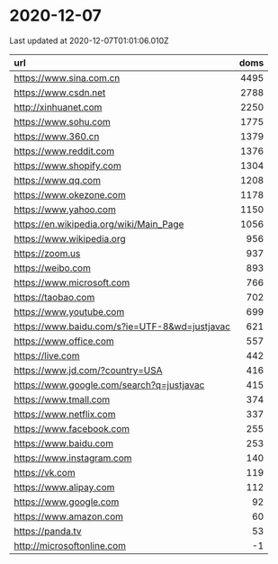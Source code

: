 # 2020-12-07

<!-- BEGIN -->
Last updated at 2020-12-07T01:01:06.010Z

url | doms
:- | -:
https://www.sina.com.cn | 4495
https://www.csdn.net | 2788
http://xinhuanet.com | 2250
https://www.sohu.com | 1775
https://www.360.cn | 1379
https://www.reddit.com | 1376
https://www.shopify.com | 1304
https://www.qq.com | 1208
https://www.okezone.com | 1178
https://www.yahoo.com | 1150
https://en.wikipedia.org/wiki/Main_Page | 1056
https://www.wikipedia.org | 956
https://zoom.us | 937
https://weibo.com | 893
https://www.microsoft.com | 766
https://taobao.com | 702
https://www.youtube.com | 699
https://www.baidu.com/s?ie=UTF-8&wd=justjavac | 621
https://www.office.com | 557
https://live.com | 442
https://www.jd.com/?country=USA | 416
https://www.google.com/search?q=justjavac | 415
https://www.tmall.com | 374
https://www.netflix.com | 337
https://www.facebook.com | 255
https://www.baidu.com | 253
https://www.instagram.com | 140
https://vk.com | 119
https://www.alipay.com | 112
https://www.google.com | 92
https://www.amazon.com | 60
https://panda.tv | 53
http://microsoftonline.com | -1
<!-- END -->

